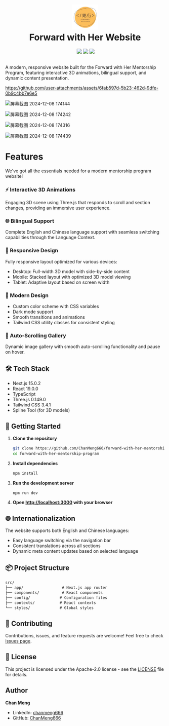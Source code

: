 <div align="center">
 <h1><img src="public/images/logo.jpg" width="80px"><br/>Forward with Her Website</h1>
 <a href="https://www.linkedin.com/in/chanmeng666" target="_blank"><img alt="" src="https://img.shields.io/badge/LinkedIn-0077B5?style=flat&logo=linkedin&logoColor=white" style="vertical-align:center" /></a>
 <img src="https://img.shields.io/github/package-json/v/ChanMeng666/3d-model-viewer?style=flat&color=green"/>
 <img src="https://img.shields.io/github/license/ChanMeng666/3d-model-viewer?style=flat&color=green"/>
 <img src="https://img.shields.io/github/languages/code-size/ChanMeng666/3d-model-viewer?logo=github&style=flat"/>
</div>
<br/>

A modern, responsive website built for the Forward with Her Mentorship Program, featuring interactive 3D animations, bilingual support, and dynamic content presentation.


https://github.com/user-attachments/assets/6fab597d-5b23-462d-9dfe-0b9c4bb7e6e5


![屏幕截图 2024-12-08 174144](https://github.com/user-attachments/assets/f697c730-8908-4451-aafe-41632b027c17)

![屏幕截图 2024-12-08 174242](https://github.com/user-attachments/assets/0b2be901-c507-4f38-a005-017c4bd41d38)

![屏幕截图 2024-12-08 174316](https://github.com/user-attachments/assets/61f4878a-3475-466b-b917-a885f0f4582f)

![屏幕截图 2024-12-08 174439](https://github.com/user-attachments/assets/2d5aaef5-7cbc-491a-9ae4-0ef50a6d59fd)

# Features
We've got all the essentials needed for a modern mentorship program website!

### ⚡ Interactive 3D Animations
Engaging 3D scene using Three.js that responds to scroll and section changes, providing an immersive user experience.

### 🌐 Bilingual Support
Complete English and Chinese language support with seamless switching capabilities through the Language Context.

### 📱 Responsive Design
Fully responsive layout optimized for various devices:
- Desktop: Full-width 3D model with side-by-side content
- Mobile: Stacked layout with optimized 3D model viewing
- Tablet: Adaptive layout based on screen width

### 🎨 Modern Design
- Custom color scheme with CSS variables
- Dark mode support
- Smooth transitions and animations
- Tailwind CSS utility classes for consistent styling

### 🔄 Auto-Scrolling Gallery
Dynamic image gallery with smooth auto-scrolling functionality and pause on hover.

## 🛠️ Tech Stack
- Next.js 15.0.2
- React 19.0.0
- TypeScript
- Three.js 0.149.0
- Tailwind CSS 3.4.1
- Spline Tool (for 3D models)

## 🚀 Getting Started

1. **Clone the repository**
   ```bash
   git clone https://github.com/ChanMeng666/forward-with-her-mentorship-program.git
   cd forward-with-her-mentorship-program

2. **Install dependencies**
   ```bash
   npm install
   ```

3. **Run the development server**
   ```bash
   npm run dev
   ```

4. **Open [http://localhost:3000](http://localhost:3000) with your browser**

## 🌐 Internationalization

The website supports both English and Chinese languages:
- Easy language switching via the navigation bar
- Consistent translations across all sections
- Dynamic meta content updates based on selected language

## 📦 Project Structure

```
src/
├── app/                 # Next.js app router
├── components/          # React components
├── config/             # Configuration files
├── contexts/           # React contexts
└── styles/             # Global styles
```

## 🤝 Contributing

Contributions, issues, and feature requests are welcome! Feel free to check [issues page](https://github.com/ChanMeng666/3d-model-viewer/issues).

## 📄 License

This project is licensed under the Apache-2.0 license - see the [LICENSE](LICENSE) file for details.

## Author

**Chan Meng**

- LinkedIn: [chanmeng666](https://www.linkedin.com/in/chanmeng666/)
- GitHub: [ChanMeng666](https://github.com/ChanMeng666)
